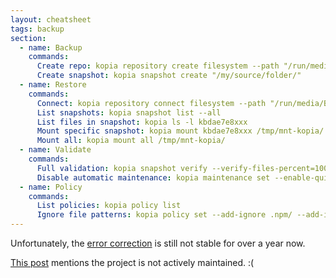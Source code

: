 ```yaml
---
layout: cheatsheet
tags: backup
section:
  - name: Backup
    commands:
      Create repo: kopia repository create filesystem --path "/run/media/BKP2024-02/kopia/"
      Create snapshot: kopia snapshot create "/my/source/folder/"
  - name: Restore
    commands:
      Connect: kopia repository connect filesystem --path "/run/media/BKP2024-02/kopia/"
      List snapshots: kopia snapshot list --all
      List files in snapshot: kopia ls -l kbdae7e8xxx
      Mount specific snapshot: kopia mount kbdae7e8xxx /tmp/mnt-kopia/
      Mount all: kopia mount all /tmp/mnt-kopia/
  - name: Validate
    commands:
      Full validation: kopia snapshot verify --verify-files-percent=100 --file-parallelism=10 --parallel=10
      Disable automatic maintenance: kopia maintenance set --enable-quick=false --enable-full=false
  - name: Policy
    commands:
      List policies: kopia policy list
      Ignore file patterns: kopia policy set --add-ignore .npm/ --add-ignore node_modules/ --global
---
```


Unfortunately, the [error correction](https://kopia.io/docs/advanced/ecc/) is still not stable for over a year now.

[This post](https://kopia.discourse.group/t/error-correction-algorithm-questions/1585) mentions the project
is not actively maintained. :(
